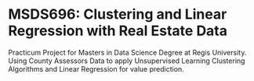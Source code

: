 # MSDS696:  Clustering and Linear Regression with Real Estate Data
Practicum Project for Masters in Data Science Degree at Regis University.  Using County Assessors Data to apply Unsupervised Learning Clustering Algorithms and Linear Regression for value prediction.
